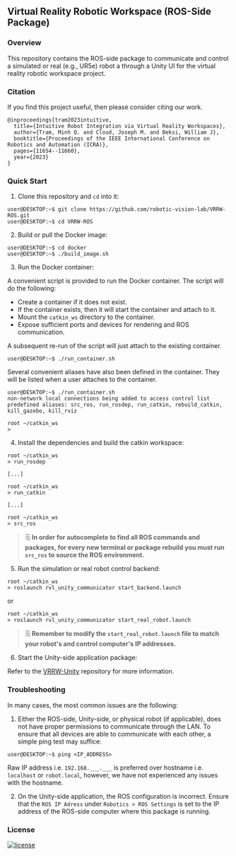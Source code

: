## Virtual Reality Robotic Workspace (ROS-Side Package) 

### Overview 

This repository contains the ROS-side package to communicate and control a
simulated or real (e.g., UR5e) robot a through a Unity UI for the virtual
reality robotic workspace project.

### Citation

If you find this project useful, then please consider citing our work.

```bibitex
@inproceedings{tram2023intuitive,
  title={Intuitive Robot Integration via Virtual Reality Workspaces},
  author={Tram, Minh Q. and Cloud, Joseph M. and Beksi, William J},
  booktitle={Proceedings of the IEEE International Conference on Robotics and Automation (ICRA)},
  pages={11654--11660},
  year={2023}
}
```

### Quick Start

1. Clone this repository and `cd` into it:

```console
user@DESKTOP:~$ git clone https://github.com/robotic-vision-lab/VRRW-ROS.git
user@DESKTOP:~$ cd VRRW-ROS 
```

2. Build or pull the Docker image:

```console
user@DESKTOP:~$ cd docker
user@DESKTOP:~$ ./build_image.sh
```

3. Run the Docker container:

A convenient script is provided to run the Docker container. The script will do
the following:

- Create a container if it does not exist.
- If the container exists, then it will start the container and attach to it.
- Mount the `catkin_ws` directory to the container.
- Expose sufficient ports and devices for rendering and ROS communication.

A subsequent re-run of the script will just attach to the existing container.

```console
user@DESKTOP:~$ ./run_container.sh
```

Several convenient aliases have also been defined in the container. They will
be listed when a user attaches to the container.

```
user@DESKTOP:~$ ./run_container.sh
non-network local connections being added to access control list
predefined aliases: src_ros, run_rosdep, run_catkin, rebuild_catkin, kill_gazebo, kill_rviz

root ~/catkin_ws
>
```

4. Install the dependencies and build the catkin workspace:

```console
root ~/catkin_ws
> run_rosdep

[...]

root ~/catkin_ws
> run_catkin

[...]

root ~/catkin_ws
> src_ros
```

> 🗒️ **In order for autocomplete to find all ROS commands and packages, for
every new terminal or package rebuild you must run `src_ros` to source the ROS 
environment.**

5. Run the simulation or real robot control backend:

```console
root ~/catkin_ws
> roslaunch rvl_unity_communicator start_backend.launch
```

or

```console
root ~/catkin_ws
> roslaunch rvl_unity_communicator start_real_robot.launch
```

> 🗒️ **Remember to modify the `start_real_robot.launch` file to match your robot's and control computer's IP addresses.**

6. Start the Unity-side application package:

Refer to the [VRRW-Unity](https://github.com/robotic-vision-lab/VRRW-Unity.git) repository for more information.

### Troubleshooting

In many cases, the most common issues are the following:

1. Either the ROS-side, Unity-side, or physical robot (if applicable), does not
   have proper permissions to communicate through the LAN. To ensure that all
   devices are able to communicate with each other, a simple ping test may 
   suffice:

```console
user@DESKTOP:~$ ping <IP_ADDRESS>
```

Raw IP address i.e. `192.168.___.___` is preferred over hostname i.e. `localhost` or `robot.local`,
however, we have not experienced any issues with the hostname.

2. On the Unity-side application, the ROS configuration is incorrect. Ensure
   that the `ROS IP Adress` under `Robotics > ROS Settings` is set to the IP
   address of the ROS-side computer where this package is running.

### License

[![license](https://img.shields.io/badge/license-Apache%202-blue)](https://github.com/robotic-vision-lab/VRRW-ROS/blob/ros1/LICENSE)

